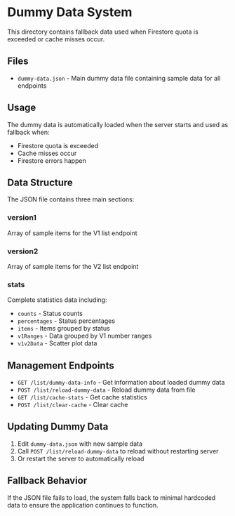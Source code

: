 # Dummy Data System

This directory contains fallback data used when Firestore quota is exceeded or cache misses occur.

## Files

- `dummy-data.json` - Main dummy data file containing sample data for all endpoints

## Usage

The dummy data is automatically loaded when the server starts and used as fallback when:
- Firestore quota is exceeded
- Cache misses occur
- Firestore errors happen

## Data Structure

The JSON file contains three main sections:

### version1
Array of sample items for the V1 list endpoint

### version2  
Array of sample items for the V2 list endpoint

### stats
Complete statistics data including:
- `counts` - Status counts
- `percentages` - Status percentages
- `items` - Items grouped by status
- `v1Ranges` - Data grouped by V1 number ranges
- `v1v2Data` - Scatter plot data

## Management Endpoints

- `GET /list/dummy-data-info` - Get information about loaded dummy data
- `POST /list/reload-dummy-data` - Reload dummy data from file
- `GET /list/cache-stats` - Get cache statistics
- `POST /list/clear-cache` - Clear cache

## Updating Dummy Data

1. Edit `dummy-data.json` with new sample data
2. Call `POST /list/reload-dummy-data` to reload without restarting server
3. Or restart the server to automatically reload

## Fallback Behavior

If the JSON file fails to load, the system falls back to minimal hardcoded data to ensure the application continues to function.
